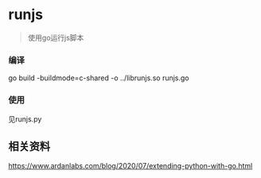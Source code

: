 # runjs
> 使用go运行js脚本

### 编译
go build -buildmode=c-shared -o ../librunjs.so runjs.go

### 使用
见runjs.py

## 相关资料
https://www.ardanlabs.com/blog/2020/07/extending-python-with-go.html
